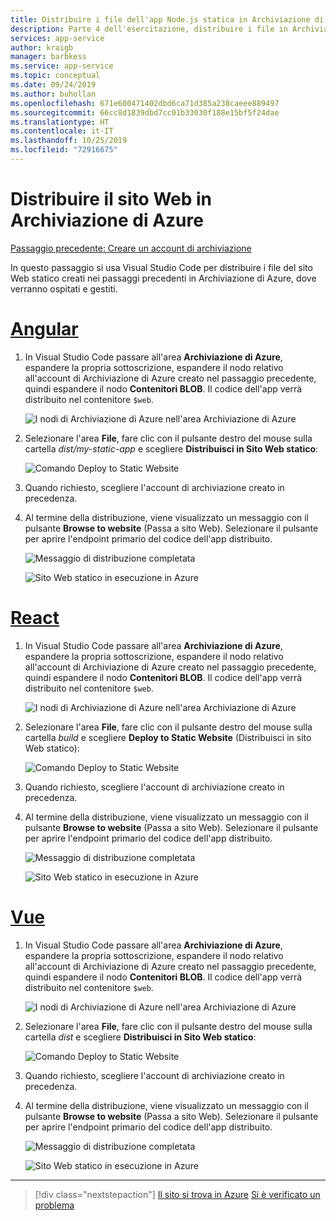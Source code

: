 ```yaml
---
title: Distribuire i file dell'app Node.js statica in Archiviazione di Azure da Visual Studio Code
description: Parte 4 dell'esercitazione, distribuire i file in Archiviazione di Azure
services: app-service
author: kraigb
manager: barbkess
ms.service: app-service
ms.topic: conceptual
ms.date: 09/24/2019
ms.author: buhollan
ms.openlocfilehash: 671e600471402dbd6ca71d385a238caeee889497
ms.sourcegitcommit: 66cc8d1839dbd7cc01b33030f188e15bf5f24dae
ms.translationtype: HT
ms.contentlocale: it-IT
ms.lasthandoff: 10/25/2019
ms.locfileid: "72916675"
---
```

# <a name="deploy-the-website-to-azure-storage"></a>Distribuire il sito Web in Archiviazione di Azure

[Passaggio precedente: Creare un account di archiviazione](tutorial-vscode-static-website-node-03.md)

In questo passaggio si usa Visual Studio Code per distribuire i file del sito Web statico creati nei passaggi precedenti in Archiviazione di Azure, dove verranno ospitati e gestiti.

# <a name="angulartabangular"></a>[Angular](#tab/angular)

1. In Visual Studio Code passare all'area **Archiviazione di Azure**, espandere la propria sottoscrizione, espandere il nodo relativo all'account di Archiviazione di Azure creato nel passaggio precedente, quindi espandere il nodo **Contenitori BLOB**. Il codice dell'app verrà distribuito nel contenitore `$web`.

   ![I nodi di Archiviazione di Azure nell'area Archiviazione di Azure](media/static-website/storage-nodes.png)

1. Selezionare l'area **File**, fare clic con il pulsante destro del mouse sulla cartella _dist/my-static-app_ e scegliere **Distribuisci in Sito Web statico**:

    ![Comando Deploy to Static Website](media/static-website/deploy-build-angular.png)

1. Quando richiesto, scegliere l'account di archiviazione creato in precedenza.

1. Al termine della distribuzione, viene visualizzato un messaggio con il pulsante **Browse to website** (Passa a sito Web). Selezionare il pulsante per aprire l'endpoint primario del codice dell'app distribuito.

    ![Messaggio di distribuzione completata](media/static-website/deployment-complete.png)

    ![Sito Web statico in esecuzione in Azure](media/static-website/azure-app-angular.png)

# <a name="reacttabreact"></a>[React](#tab/react)

1. In Visual Studio Code passare all'area **Archiviazione di Azure**, espandere la propria sottoscrizione, espandere il nodo relativo all'account di Archiviazione di Azure creato nel passaggio precedente, quindi espandere il nodo **Contenitori BLOB**. Il codice dell'app verrà distribuito nel contenitore `$web`.

   ![I nodi di Archiviazione di Azure nell'area Archiviazione di Azure](media/static-website/storage-nodes.png)

1. Selezionare l'area **File**, fare clic con il pulsante destro del mouse sulla cartella _build_ e scegliere **Deploy to Static Website** (Distribuisci in sito Web statico):

    ![Comando Deploy to Static Website](media/static-website/deploy-build-react.png)

1. Quando richiesto, scegliere l'account di archiviazione creato in precedenza.

1. Al termine della distribuzione, viene visualizzato un messaggio con il pulsante **Browse to website** (Passa a sito Web). Selezionare il pulsante per aprire l'endpoint primario del codice dell'app distribuito.

    ![Messaggio di distribuzione completata](media/static-website/deployment-complete.png)

    ![Sito Web statico in esecuzione in Azure](media/static-website/azure-app-react.png)

# <a name="vuetabvue"></a>[Vue](#tab/vue)

1. In Visual Studio Code passare all'area **Archiviazione di Azure**, espandere la propria sottoscrizione, espandere il nodo relativo all'account di Archiviazione di Azure creato nel passaggio precedente, quindi espandere il nodo **Contenitori BLOB**. Il codice dell'app verrà distribuito nel contenitore `$web`.

   ![I nodi di Archiviazione di Azure nell'area Archiviazione di Azure](media/static-website/storage-nodes.png)

1. Selezionare l'area **File**, fare clic con il pulsante destro del mouse sulla cartella _dist_ e scegliere **Distribuisci in Sito Web statico**:

    ![Comando Deploy to Static Website](media/static-website/deploy-build-vue.png)

1. Quando richiesto, scegliere l'account di archiviazione creato in precedenza.

1. Al termine della distribuzione, viene visualizzato un messaggio con il pulsante **Browse to website** (Passa a sito Web). Selezionare il pulsante per aprire l'endpoint primario del codice dell'app distribuito.

    ![Messaggio di distribuzione completata](media/static-website/deployment-complete.png)

    ![Sito Web statico in esecuzione in Azure](media/static-website/azure-app-vue.png)

---

> [!div class="nextstepaction"]
> [Il sito si trova in Azure](tutorial-vscode-static-website-node-05.md) [Si è verificato un problema](https://www.research.net/r/PWZWZ52?tutorial=node-deployment-staticwebsite&step=create-storage)
